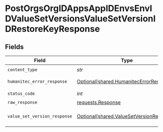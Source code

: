 # PostOrgsOrgIDAppsAppIDEnvsEnvIDValueSetVersionsValueSetVersionIDRestoreKeyResponse


## Fields

| Field                                                                                      | Type                                                                                       | Required                                                                                   | Description                                                                                |
| ------------------------------------------------------------------------------------------ | ------------------------------------------------------------------------------------------ | ------------------------------------------------------------------------------------------ | ------------------------------------------------------------------------------------------ |
| `content_type`                                                                             | *str*                                                                                      | :heavy_check_mark:                                                                         | N/A                                                                                        |
| `humanitec_error_response`                                                                 | [Optional[shared.HumanitecErrorResponse]](../../models/shared/humanitecerrorresponse.md)   | :heavy_minus_sign:                                                                         | Invalid request<br/><br/>                                                                  |
| `status_code`                                                                              | *int*                                                                                      | :heavy_check_mark:                                                                         | N/A                                                                                        |
| `raw_response`                                                                             | [requests.Response](https://requests.readthedocs.io/en/latest/api/#requests.Response)      | :heavy_minus_sign:                                                                         | N/A                                                                                        |
| `value_set_version_response`                                                               | [Optional[shared.ValueSetVersionResponse]](../../models/shared/valuesetversionresponse.md) | :heavy_minus_sign:                                                                         | The resulting ValueSetVersion<br/><br/>                                                    |